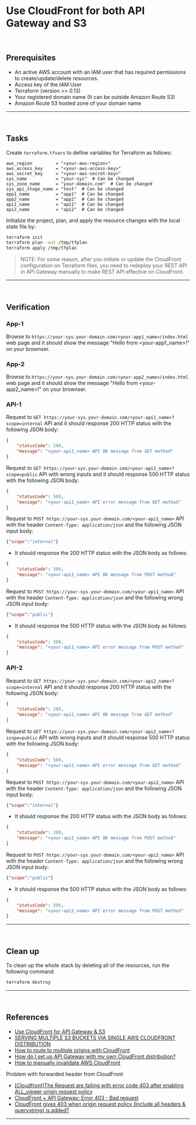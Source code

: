 # Use CloudFront for both API Gateway and S3

&nbsp;

## Prerequisites

- An active AWS account with an IAM user that has required permissions to create/update/delete resources.
- Access key of the IAM User
- Terraform (version >= 0.13)
- Your registered domain name (It can be outside Amazon Route 53)
- Amazon Route 53 hosted zone of your domain name

---

&nbsp;

## Tasks

Create `terraform.tfvars` to define variables for Terraform as follows:

```
aws_region         = "<your-aws-region>"
aws_access_key     = "<your-aws-access-key>"
aws_secret_key     = "<your-aws-secret-key>"
sys_name           = "your-sys"  # Can be changed
sys_zone_name      = "your-domain.com"  # Can be changed
sys_api_stage_name = "test"  # Can be changed
app1_name          = "app1"  # Can be changed
app2_name          = "app2"  # Can be changed
api1_name          = "api1"  # Can be changed
api2_name          = "api2"  # Can be changed
```

Initialize the project, plan, and apply the resource changes with the local state file by:

```sh
terraform init
terraform plan -out /tmp/tfplan
terraform apply /tmp/tfplan
```

> NOTE: For some reason, after you initiate or update the CloudFront configuration on Terraform files, you need to redeploy your REST API in API Gateway manually to make REST API effective on CloudFront.

---

&nbsp;

## Verification

### App-1

Browse to `https://your-sys.your-domain.com/<your-app1_name>/index.html` web page and it should show the message "Hello from <your-app1_name>!" on your brownser.

### App-2

Browse to `https://your-sys.your-domain.com/<your-app2_name>/index.html` web page and it should show the message "Hello from <your-app2_name>!" on your brownser.

### API-1

Request to `GET https://your-sys.your-domain.com/<your-api1_name>?scope=internal` API and it should response 200 HTTP status with the following JSON body:
```json
{
	"statusCode": 200,
	"message": "<your-api1_name> API OK message from GET method"
}
```

Request to `GET https://your-sys.your-domain.com/<your-api1_name>?scope=public` API with wrong inputs and it should response 500 HTTP status with the following JSON body:
```json
{
	"statusCode": 500,
	"message": "<your-api1_name> API error message from GET method"
}
```

Request to `POST https://your-sys.your-domain.com/<your-api1_name>` API with the header `Content-Type: application/json` and the following JSON input body:
```json
{"scope":"internal"}
```

- It should response the 200 HTTP status with the JSON body as follows:
```json
{
	"statusCode": 200,
	"message": "<your-api1_name> API OK message from POST method"
}
```

Request to `POST https://your-sys.your-domain.com/<your-api1_name>` API with the header `Content-Type: application/json` and the following wrong JSON input body:
```json
{"scope":"public"}
```

- It should response the 500 HTTP status with the JSON body as follows:
```json
{
	"statusCode": 500,
	"message": "<your-api1_name> API error message from POST method"
}
```

### API-2

Request to `GET https://your-sys.your-domain.com/<your-api2_name>?scope=internal` API and it should response 200 HTTP status with the following JSON body:
```json
{
	"statusCode": 200,
	"message": "<your-api2_name> API OK message from GET method"
}
```

Request to `GET https://your-sys.your-domain.com/<your-api2_name>?scope=public` API with wrong inputs and it should response 500 HTTP status with the following JSON body:
```json
{
	"statusCode": 500,
	"message": "<your-api2_name> API error message from GET method"
}
```

Request to `POST https://your-sys.your-domain.com/<your-api2_name>` API with the header `Content-Type: application/json` and the following JSON input body:
```json
{"scope":"internal"}
```

- It should response the 200 HTTP status with the JSON body as follows:
```json
{
	"statusCode": 200,
	"message": "<your-api2_name> API OK message from POST method"
}
```

Request to `POST https://your-sys.your-domain.com/<your-api2_name>` API with the header `Content-Type: application/json` and the following wrong JSON input body:
```json
{"scope":"public"}
```

- It should response the 500 HTTP status with the JSON body as follows:
```json
{
	"statusCode": 500,
	"message": "<your-api2_name> API error message from POST method"
}
```

---

&nbsp;

## Clean up

To clean up the whole stack by deleting all of the resources, run the following command:

```sh
terraform destroy
```

---

&nbsp;

## References

- [Use CloudFront for API Gateway & S3](https://medium.com/vectoscalar/use-cloudfront-for-api-gateway-s3-both-cc0e30e0962a)
- [SERVING MULTIPLE S3 BUCKETS VIA SINGLE AWS CLOUDFRONT DISTRIBUTION](https://vimalpaliwal.com/blog/2018/10/10f435c29f/serving-multiple-s3-buckets-via-single-aws-cloudfront-distribution.html)
- [How to route to multiple origins with CloudFront](https://advancedweb.hu/how-to-route-to-multiple-origins-with-cloudfront/)
- [How do I set up API Gateway with my own CloudFront distribution?](https://aws.amazon.com/premiumsupport/knowledge-center/api-gateway-cloudfront-distribution/)
- [How to manually invalidate AWS CloudFront](https://christinavhastenrath.medium.com/how-to-manually-invalidate-aws-cloudfront-b36a2ab4e1be)

Problem with forwarded header from CloudFront
- [[Cloudfront]The Request are failing with error code 403 after enabling ALL_viewer origin request policy](https://repost.aws/questions/QUoVT6GlyGTa-Y-SM4ZkClpA/cloudfront-the-request-are-failing-with-error-code-403-after-enabling-all-viewer-origin-request-policy)
- [CloudFront + API Gateway: Error 403 - Bad request](https://www.reddit.com/r/aws/comments/fyfwt7/cloudfront_api_gateway_error_403_bad_request/)
- [CloudFront gives 403 when origin request policy (Include all headers & querystring) is added?](https://stackoverflow.com/questions/71367982/cloudfront-gives-403-when-origin-request-policy-include-all-headers-querystri)

---
